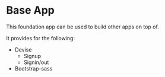 # Base App

This foundation app can be used to build other apps on top of.

It provides for the following:

* Devise
  * Signup
  * Signin/out
* Bootstrap-sass

